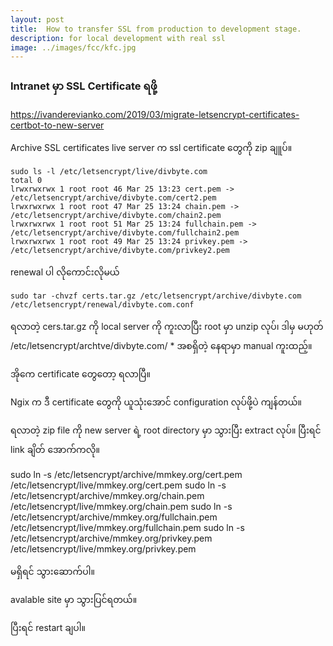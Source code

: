 ```yaml
---
layout: post
title:  How to transfer SSL from production to development stage.
description: for local development with real ssl
image: ../images/fcc/kfc.jpg
---
```


### Intranet မှာ SSL Certificate ရဖို့

https://ivanderevianko.com/2019/03/migrate-letsencrypt-certificates-certbot-to-new-server


Archive SSL certificates
live server က ssl certificate တွေကို zip ချူပ်။

```
sudo ls -l /etc/letsencrypt/live/divbyte.com
total 0
lrwxrwxrwx 1 root root 46 Mar 25 13:23 cert.pem -> /etc/letsencrypt/archive/divbyte.com/cert2.pem
lrwxrwxrwx 1 root root 47 Mar 25 13:24 chain.pem -> /etc/letsencrypt/archive/divbyte.com/chain2.pem
lrwxrwxrwx 1 root root 51 Mar 25 13:24 fullchain.pem -> /etc/letsencrypt/archive/divbyte.com/fullchain2.pem
lrwxrwxrwx 1 root root 49 Mar 25 13:24 privkey.pem -> /etc/letsencrypt/archive/divbyte.com/privkey2.pem
```
renewal ပါ လိုကောင်းလိုမယ်
```
sudo tar -chvzf certs.tar.gz /etc/letsencrypt/archive/divbyte.com /etc/letsencrypt/renewal/divbyte.com.conf
```

ရလာတဲ့ cers.tar.gz ကို local server ကို ကူးလာပြီး root မှာ unzip လုပ်၊ ဒါမှ မဟုတ် /etc/letsencrypt/archtve/divbyte.com/ * အစရှိတဲ့ နေရာမှာ manual ကူးထည့်။

အိုကေ certificate တွေတော့ ရလာပြီ။

Ngix က ဒီ certificate တွေကို ယူသုံးအောင် configuration လုပ်ဖို့ပဲ ကျန်တယ်။


ရလာတဲ့ zip file ကို new server ရဲ့ root directory မှာ သွားပြီး extract လုပ်။ ပြီးရင် link ချိတ် အောက်ကလို။


sudo ln -s /etc/letsencrypt/archive/mmkey.org/cert.pem /etc/letsencrypt/live/mmkey.org/cert.pem
sudo ln -s /etc/letsencrypt/archive/mmkey.org/chain.pem /etc/letsencrypt/live/mmkey.org/chain.pem
sudo ln -s /etc/letsencrypt/archive/mmkey.org/fullchain.pem /etc/letsencrypt/live/mmkey.org/fullchain.pem
sudo ln -s /etc/letsencrypt/archive/mmkey.org/privkey.pem /etc/letsencrypt/live/mmkey.org/privkey.pem


မရှိရင် သွားဆောက်ပါ။




avalable site မှာ သွားပြင်ရတယ်။


ပြီးရင် restart ချပါ။

